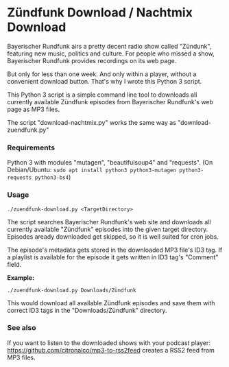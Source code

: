 # Zündfunk Download / Nachtmix Download

Bayerischer Rundfunk airs a pretty decent radio show called "Zündunk", featuring new music, politics and culture.
For people who missed a show, Bayerischer Rundfunk provides recordings on its web page.

But only for less than one week. And only within a player, without a convenient download button.
That's why I wrote this Python 3 script.

This Python 3 script is a simple command line tool to downloads all currently available Zündfunk episodes from Bayerischer Rundfunk's web page as MP3 files.

The script "download-nachtmix.py" works the same way as "download-zuendfunk.py"

### Requirements
Python 3 with modules "mutagen", "beautifulsoup4" and "requests".
(On Debian/Ubuntu: `sudo apt install python3 python3-mutagen python3-requests python3-bs4`)

### Usage
```./zuendfunk-download.py <TargetDirectory>```

The script searches Bayerischer Rundfunk's web site and downloads all currently available "Zündfunk" episodes into the given target directory.
Episodes aready downloaded get skipped, so it is well suited for cron jobs.

The episode's metadata gets stored in the downloaded MP3 file's ID3 tag.
If a playlist is available for the episode it gets written in ID3 tag's "Comment" field.

**Example:**

```./zuendfunk-download.py Downloads/Zündfunk```

This would download all available Zündfunk episodes and save them with correct ID3 tags in the "Downloads/Zündfunk" directory.

### See also
If you want to listen to the downloaded shows with your podcast player: https://github.com/citronalco/mp3-to-rss2feed creates a RSS2 feed from MP3 files.
